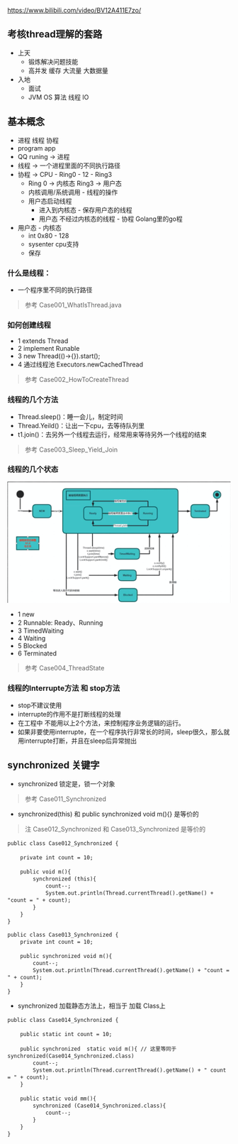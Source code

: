 https://www.bilibili.com/video/BV12A411E7zo/

## 考核thread理解的套路
* 上天
  * 锻炼解决问题技能
  * 高并发 缓存 大流量 大数据量
* 入地
  *  面试
  *  JVM OS 算法 线程 IO

## 基本概念
* 进程 线程 协程
* program app
* QQ runing -> 进程
* 线程 -> 一个进程里面的不同执行路径
* 协程 -> CPU - Ring0 - 12 - Ring3
  * Ring 0 -> 内核态 Ring3 -> 用户态
  * 内核调用/系统调用 - 线程的操作
  * 用户态启动线程
    * 进入到内核态 - 保存用户态的线程
    * 用户态 不经过内核态的线程 - 协程 Golang里的go程
* 用户态 - 内核态
  * int 0x80 - 128
  * sysenter cpu支持
  * 保存

### 什么是线程：
* 一个程序里不同的执行路径
> 参考 Case001_WhatIsThread.java

### 如何创建线程
* 1 extends Thread
* 2 implement Runable
* 3 new Thread(()->{}).start();
* 4 通过线程池  Executors.newCachedThread
> 参考 Case002_HowToCreateThread

### 线程的几个方法
* Thread.sleep()：睡一会儿，制定时间
* Thread.Yeild()：让出一下cpu，去等待队列里
* t1.join()：去另外一个线程去运行，经常用来等待另外一个线程的结束
> 参考 Case003_Sleep_Yield_Join

### 线程的几个状态
![](images/77C9CAF7-869F-4B08-B3ED-F4A8478F958F.png)
* 1 new
* 2 Runnable: Ready、Running
* 3 TimedWaiting
* 4 Waiting
* 5 Blocked
* 6 Terminated
> 参考 Case004_ThreadState

### 线程的Interrupte方法 和 stop方法
* stop不建议使用
* interrupte的作用不是打断线程的处理
* 在工程中 不能用以上2个方法，来控制程序业务逻辑的运行。
* 如果非要使用interrupte，在一个程序执行非常长的时间，sleep很久，那么就用interrupte打断，并且在sleep后异常抛出


## synchronized 关键字

* synchronized 锁定是，锁一个对象
> 参考 Case011_Synchronized

* synchronized(this) 和 public synchronized void m(){} 是等价的
> 注 Case012_Synchronized 和 Case013_Synchronized 是等价的
```
public class Case012_Synchronized {

    private int count = 10;

    public void m(){
        synchronized (this){
            count--;
            System.out.println(Thread.currentThread().getName() + "count = " + count);
        }
    }
}
```
```
public class Case013_Synchronized {
    private int count = 10;

    public synchronized void m(){
        count--;
        System.out.println(Thread.currentThread().getName() + "count = " + count);
    }
}

```

* synchronized 加载静态方法上，相当于 加载 Class上
```
public class Case014_Synchronized {

    public static int count = 10;

    public synchronized  static void m(){ // 这里等同于 synchronized(Case014_Synchronized.class)
        count--;
        System.out.println(Thread.currentThread().getName() + " count = " + count);
    }

    public static void mm(){
        synchronized (Case014_Synchronized.class){
            count--;
        }
    }
}
```


